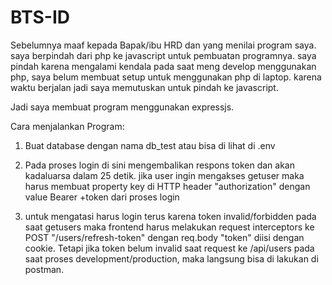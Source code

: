 
  # BTS-ID

Sebelumnya maaf kepada Bapak/ibu HRD dan yang menilai program saya. saya berpindah dari php ke javascript untuk
pembuatan programnya. saya pindah karena mengalami kendala pada saat meng develop menggunakan php, saya belum
membuat setup untuk menggunakan php di laptop. karena waktu berjalan jadi saya memutuskan untuk pindah ke
javascript.

Jadi saya membuat program menggunakan expressjs.

Cara menjalankan Program:
1. Buat database dengan nama db_test atau bisa di lihat di .env
  
2. Pada proses login di sini mengembalikan respons token dan akan kadaluarsa dalam 25 detik. jika user ingin mengakses getuser maka harus membuat property key di HTTP header "authorization" dengan value Bearer +token dari proses login

3. untuk mengatasi harus login terus karena token invalid/forbidden pada saat getusers maka frontend harus melakukan request interceptors ke POST "/users/refresh-token" dengan req.body "token" diisi dengan cookie. Tetapi jika token belum invalid saat request ke /api/users pada saat proses development/production, maka langsung bisa di lakukan di postman.
